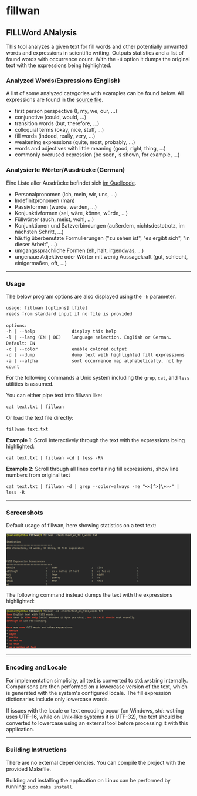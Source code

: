
# fillwan 
## FILLWord ANalysis

This tool analyzes a given text for fill words and other potentially unwanted words and expressions in scientific writing.
Outputs statistics and a list of found words with occurrence count. With the ``-d`` option it dumps the original text with the expressions being highlighted.


### Analyzed Words/Expressions (English)

A list of some analyzed categories with examples can be found below.
All expressions are found in the [source file](src/words_en.hpp).

* first person perspective (I, my, we, our, ...)
* conjunctive (could, would, ...)
* transition words (but, therefore, ...)
* colloquial terms (okay, nice, stuff, ...)
* fill words (indeed, really, very, ...)
* weakening expressions (quite, most, probably, ...)
* words and adjectives with little meaning (good, right, thing, ...)
* commonly overused expression (be seen, is shown, for example, ...)


### Analysierte Wörter/Ausdrücke (German)

Eine Liste aller Ausdrücke befindet sich [im Quellcode](src/words_de.hpp).

* Personalpronomen (ich, mein, wir, uns, ...)
* Indefinitpronomen (man)
* Passivformen (wurde, werden, ...)
* Konjunktivformen (sei, wäre, könne, würde, ...)
* Füllwörter (auch, meist, wohl, ...)
* Konjunktionen und Satzverbindungen (außerdem, nichtsdestotrotz, im nächsten Schritt, ...)
* häufig überbenutzte Formulierungen ("zu sehen ist", "es ergibt sich", "in dieser Arbeit", ...)
* umgangssprachliche Formen (eh, halt, irgendwas, ...)
* ungenaue Adjektive oder Wörter mit wenig Aussagekraft (gut, schlecht, einigermaßen, oft, ...)

---
### Usage

The below program options are also displayed using the ``-h`` parameter.

```
usage: fillwan [options] [file]
reads from standard input if no file is provided

options:
-h | --help              display this help
-l | --lang (EN | DE)    language selection. English or German. Default: EN
-c | --color             enable colored output
-d | --dump              dump text with highlighted fill expressions
-a | --alpha             sort occurrence map alphabetically, not by count
```

For the following commands a Unix system including the ``grep``, ``cat``, and ``less`` utilities is assumed.

You can either pipe text into fillwan like:
```
cat text.txt | fillwan
```

Or load the text file directly:
```
fillwan text.txt
```

**Example 1**: Scroll interactively through the text with the expressions being highlighted:
```
cat text.txt | fillwan -cd | less -RN
```

**Example 2**: Scroll through all lines containing fill expressions, show line numbers from original text
```
cat text.txt | fillwan -d | grep --color=always -ne "<<[^>]\+>>" | less -R
```

---
### Screenshots

Default usage of fillwan, here showing statistics on a test text:

![fillwan showing statistics](screenshots/statistics_en-fs8.png)


The following command instead dumps the text with the expressions highlighted:

![fillwan example with dump option](screenshots/dump_en-fs8.png)


---
### Encoding and Locale

For implementation simplicity, all text is converted to std::wstring internally. 
Comparisons are then performed on a lowercase version of the text, which is generated with the system's configured locale. 
The fill expression dictionaries include only lowercase words.

If issues with the locale or text encoding occur (on Windows, std::wstring uses UTF-16, 
while on Unix-like systems it is UTF-32), the text should be converted to lowercase using an external tool 
before processing it with this application.


---
### Building Instructions

There are no external dependencies.
You can compile the project with the provided Makefile.

Building and installing the application on Linux can be performed by running:
``sudo make install``.
